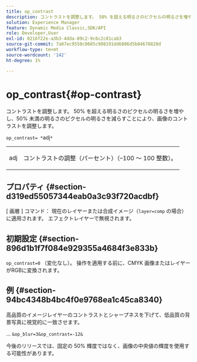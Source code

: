 ```yaml
---
title: op_contrast
description: コントラストを調整します。 50% を超える明るさのピクセルの明るさを増やし、50% 未満の明るさのピクセルの明るさを減らすことにより、画像のコントラストを調整します。
solution: Experience Manager
feature: Dynamic Media Classic,SDK/API
role: Developer,User
exl-id: 0216f22e-a3b3-4dda-89c2-9c6c2c81cab3
source-git-commit: 7a07ec9550c0685c908191dd6806d5b84678820d
workflow-type: tm+mt
source-wordcount: '142'
ht-degree: 1%

---
```


# op_contrast{#op-contrast}

コントラストを調整します。 50% を超える明るさのピクセルの明るさを増やし、50% 未満の明るさのピクセルの明るさを減らすことにより、画像のコントラストを調整します。

`op_contrast= *`adj`*`

<table id="simpletable_8246802C74424A68A7A2EA5B50A89D42"> 
 <tr class="strow"> 
  <td class="stentry"> <p><span class="varname"> adj</span> </p> </td> 
  <td class="stentry"> <p>コントラストの調整（パーセント）（–100 ～ 100 整数）。 </p></td> 
 </tr> 
</table>

## プロパティ {#section-d319ed55057344eab0a3c93f720acdbf}

[ 画層 ] コマンド： 現在のレイヤーまたは合成イメージ（`layer=comp` の場合）に適用されます。 エフェクトレイヤーで無視されます。

## 初期設定 {#section-896d1b1f7f084e929355a4684f3e833b}

`op_contrast=0` （変化なし）。 操作を適用する前に、CMYK 画像またはレイヤーがRGBに変換されます。

## 例 {#section-94bc4348b4bc4f0e9768ea1c45ca8340}

高品質のイメージレイヤーのコントラストとシャープネスを下げて、低品質の背景写真に視覚的に一致させます。

... `&op_blur=3&op_contrast=-12&`

今後のリリースでは、固定の 50% 輝度ではなく、画像の中央値の輝度を使用する可能性があります。
